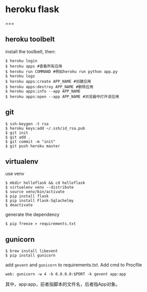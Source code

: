# heroku flask
===

## heroku toolbelt

install the toolbelt, then:
	
	$ heroku login
	$ heroku apps #查看所有应用
	$ heroku run COMMAND #例如heroku run python app.py
	$ heroku logs
	$ heroku apps:create APP_NAME #创建应用
	$ heroku apps:destroy APP_NAME #删除应用
	$ heroku apps:info --app APP_NAME
	$ heroku apps:open --app APP_NAME #浏览器中打开该应用

## git 

	$ ssh-keygen -t rsa
	$ heroku keys:add ~/.ssh/id_rsa.pub
	$ git init
	$ git add .
	$ git commit -m "init"
	$ git push heroku master
	
## virtualenv

use venv

	$ mkdir helloflask && cd helloflask
	$ virtualenv venv --distribute
	$ source venv/bin/activate
	$ pip install flask
	$ pip install Flask-Sqlachelmy
	$ deactivate

generate the dependency

	$ pip freeze > requirements.txt
	
	
## gunicorn

	$ brew install libevent
	$ pip install gunicorn
	
add `gevent` and `gunicorn` to 	requirements.txt. Add cmd to Procfile

	web: gunicorn -w 4 -b 0.0.0.0:$PORT -k gevent app:app
	
其中，app:app，前者指脚本的文件名，后者指App对象。
	
	
